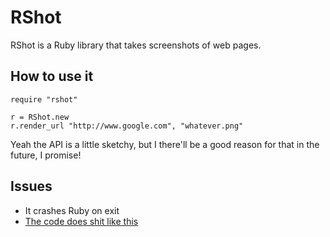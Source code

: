 # RShot

RShot is a Ruby library that takes screenshots of web pages.

## How to use it

    require "rshot"
    
    r = RShot.new
    r.render_url "http://www.google.com", "whatever.png"
    
Yeah the API is a little sketchy, but I there'll be a good reason for that in the future, I promise!

## Issues

* It crashes Ruby on exit
* [The code does shit like this](https://github.com/charliesome/RShot/blob/master/ext/rshot/rshot.m#L35)